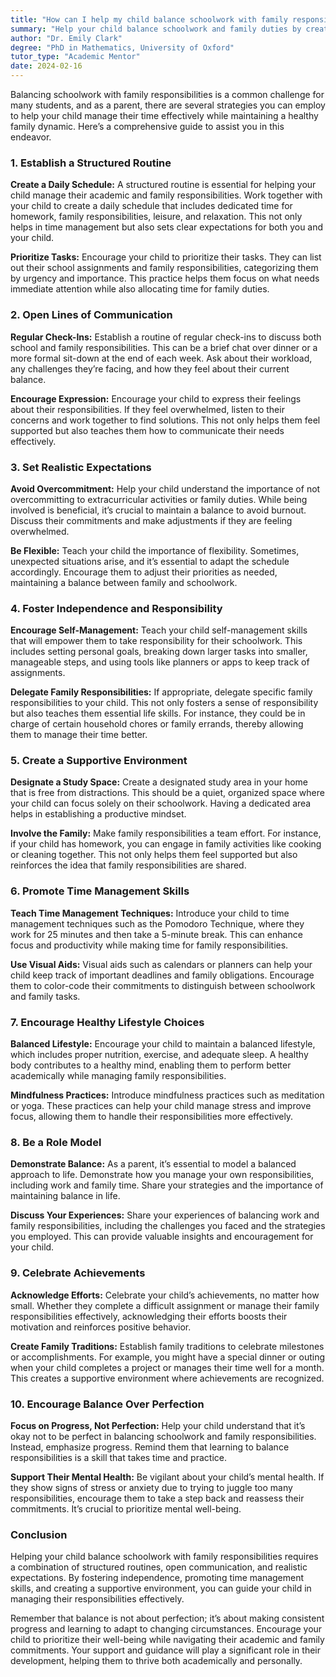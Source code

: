 ```yaml
---
title: "How can I help my child balance schoolwork with family responsibilities?"
summary: "Help your child balance schoolwork and family duties by creating a structured daily schedule that includes time for homework, responsibilities, and relaxation."
author: "Dr. Emily Clark"
degree: "PhD in Mathematics, University of Oxford"
tutor_type: "Academic Mentor"
date: 2024-02-16
---
```


Balancing schoolwork with family responsibilities is a common challenge for many students, and as a parent, there are several strategies you can employ to help your child manage their time effectively while maintaining a healthy family dynamic. Here’s a comprehensive guide to assist you in this endeavor.

### 1. Establish a Structured Routine

**Create a Daily Schedule:**
A structured routine is essential for helping your child manage their academic and family responsibilities. Work together with your child to create a daily schedule that includes dedicated time for homework, family responsibilities, leisure, and relaxation. This not only helps in time management but also sets clear expectations for both you and your child.

**Prioritize Tasks:**
Encourage your child to prioritize their tasks. They can list out their school assignments and family responsibilities, categorizing them by urgency and importance. This practice helps them focus on what needs immediate attention while also allocating time for family duties.

### 2. Open Lines of Communication

**Regular Check-Ins:**
Establish a routine of regular check-ins to discuss both school and family responsibilities. This can be a brief chat over dinner or a more formal sit-down at the end of each week. Ask about their workload, any challenges they’re facing, and how they feel about their current balance.

**Encourage Expression:**
Encourage your child to express their feelings about their responsibilities. If they feel overwhelmed, listen to their concerns and work together to find solutions. This not only helps them feel supported but also teaches them how to communicate their needs effectively.

### 3. Set Realistic Expectations

**Avoid Overcommitment:**
Help your child understand the importance of not overcommitting to extracurricular activities or family duties. While being involved is beneficial, it’s crucial to maintain a balance to avoid burnout. Discuss their commitments and make adjustments if they are feeling overwhelmed.

**Be Flexible:**
Teach your child the importance of flexibility. Sometimes, unexpected situations arise, and it’s essential to adapt the schedule accordingly. Encourage them to adjust their priorities as needed, maintaining a balance between family and schoolwork.

### 4. Foster Independence and Responsibility

**Encourage Self-Management:**
Teach your child self-management skills that will empower them to take responsibility for their schoolwork. This includes setting personal goals, breaking down larger tasks into smaller, manageable steps, and using tools like planners or apps to keep track of assignments.

**Delegate Family Responsibilities:**
If appropriate, delegate specific family responsibilities to your child. This not only fosters a sense of responsibility but also teaches them essential life skills. For instance, they could be in charge of certain household chores or family errands, thereby allowing them to manage their time better.

### 5. Create a Supportive Environment

**Designate a Study Space:**
Create a designated study area in your home that is free from distractions. This should be a quiet, organized space where your child can focus solely on their schoolwork. Having a dedicated area helps in establishing a productive mindset.

**Involve the Family:**
Make family responsibilities a team effort. For instance, if your child has homework, you can engage in family activities like cooking or cleaning together. This not only helps them feel supported but also reinforces the idea that family responsibilities are shared.

### 6. Promote Time Management Skills

**Teach Time Management Techniques:**
Introduce your child to time management techniques such as the Pomodoro Technique, where they work for 25 minutes and then take a 5-minute break. This can enhance focus and productivity while making time for family responsibilities.

**Use Visual Aids:**
Visual aids such as calendars or planners can help your child keep track of important deadlines and family obligations. Encourage them to color-code their commitments to distinguish between schoolwork and family tasks.

### 7. Encourage Healthy Lifestyle Choices

**Balanced Lifestyle:**
Encourage your child to maintain a balanced lifestyle, which includes proper nutrition, exercise, and adequate sleep. A healthy body contributes to a healthy mind, enabling them to perform better academically while managing family responsibilities.

**Mindfulness Practices:**
Introduce mindfulness practices such as meditation or yoga. These practices can help your child manage stress and improve focus, allowing them to handle their responsibilities more effectively.

### 8. Be a Role Model

**Demonstrate Balance:**
As a parent, it’s essential to model a balanced approach to life. Demonstrate how you manage your own responsibilities, including work and family time. Share your strategies and the importance of maintaining balance in life.

**Discuss Your Experiences:**
Share your experiences of balancing work and family responsibilities, including the challenges you faced and the strategies you employed. This can provide valuable insights and encouragement for your child.

### 9. Celebrate Achievements

**Acknowledge Efforts:**
Celebrate your child’s achievements, no matter how small. Whether they complete a difficult assignment or manage their family responsibilities effectively, acknowledging their efforts boosts their motivation and reinforces positive behavior.

**Create Family Traditions:**
Establish family traditions to celebrate milestones or accomplishments. For example, you might have a special dinner or outing when your child completes a project or manages their time well for a month. This creates a supportive environment where achievements are recognized.

### 10. Encourage Balance Over Perfection

**Focus on Progress, Not Perfection:**
Help your child understand that it’s okay not to be perfect in balancing schoolwork and family responsibilities. Instead, emphasize progress. Remind them that learning to balance responsibilities is a skill that takes time and practice.

**Support Their Mental Health:**
Be vigilant about your child’s mental health. If they show signs of stress or anxiety due to trying to juggle too many responsibilities, encourage them to take a step back and reassess their commitments. It’s crucial to prioritize mental well-being.

### Conclusion

Helping your child balance schoolwork with family responsibilities requires a combination of structured routines, open communication, and realistic expectations. By fostering independence, promoting time management skills, and creating a supportive environment, you can guide your child in managing their responsibilities effectively.

Remember that balance is not about perfection; it’s about making consistent progress and learning to adapt to changing circumstances. Encourage your child to prioritize their well-being while navigating their academic and family commitments. Your support and guidance will play a significant role in their development, helping them to thrive both academically and personally.
    
